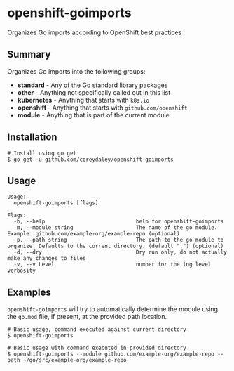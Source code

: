 # openshift-goimports
Organizes Go imports according to OpenShift best practices

## Summary
Organizes Go imports into the following groups:
 - **standard** - Any of the Go standard library packages
 - **other** - Anything not specifically called out in this list
 - **kubernetes** - Anything that starts with `k8s.io`
 - **openshift** - Anything that starts with `github.com/openshift`
 - **module** - Anything that is part of the current module

## Installation
```
# Install using go get
$ go get -u github.com/coreydaley/openshift-goimports
```

## Usage
```
Usage:
  openshift-goimports [flags]

Flags:
  -h, --help                             help for openshift-goimports
  -m, --module string                    The name of the go module. Example: github.com/example-org/example-repo (optional)
  -p, --path string                      The path to the go module to organize. Defaults to the current directory. (default ".") (optional)
  -d, --dry                              Dry run only, do not actually make any changes to files
  -v, --v Level                          number for the log level verbosity
```

## Examples
`openshift-goimports` will try to automatically determine the module using the `go.mod` file, if present, at the provided path location.

```
# Basic usage, command executed against current directory
$ openshift-goimports

# Basic usage with command executed in provided directory
$ openshift-goimports --module github.com/example-org/example-repo --path ~/go/src/example-org/example-repo
```
